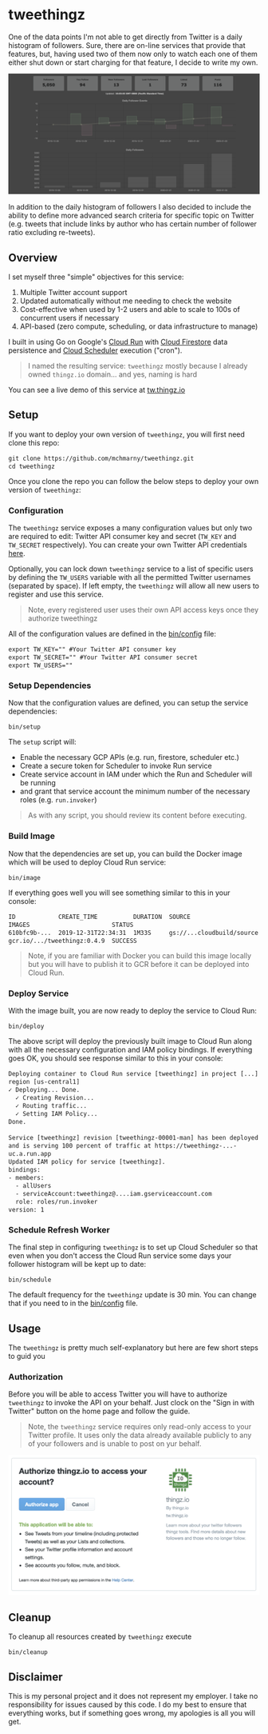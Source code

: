 # tweethingz

One of the data points I'm not able to get directly from Twitter is a daily histogram of followers. Sure, there are on-line services that provide that features, but, having used two of them now only to watch each one of them either shut down or start charging for that feature, I decide to write my own.

![](doc/dashboard-histogram.png)

In addition to the daily histogram of followers I also decided to include the ability to define more advanced search criteria for specific topic on Twitter (e.g. tweets that include links by author who has certain number of follower ratio excluding re-tweets).

## Overview

I set myself three "simple" objectives for this service:

1. Multiple Twitter account support
2. Updated automatically without me needing to check the website
3. Cost-effective when used by 1-2 users and able to scale to 100s of concurrent users if necessary
4. API-based (zero compute, scheduling, or data infrastructure to manage)

I built in using Go on Google's [Cloud Run](https://cloud.google.com/run/) with [Cloud Firestore](https://firebase.google.com/docs/firestore) data persistence and [Cloud Scheduler](https://cloud.google.com/scheduler/) execution ("cron").

> I named the resulting service: `tweethingz` mostly because I already owned `thingz.io` domain... and yes, naming is hard

You can see a live demo of this service at [tw.thingz.io](https://tw.thingz.io/)

## Setup

If you want to deploy your own version of `tweethingz`, you will first need clone this repo:

```shell
git clone https://github.com/mchmarny/tweethingz.git
cd tweethingz
```

Once you clone the repo you can follow the below steps to deploy your own version of `tweethingz`:

### Configuration

The `tweethingz` service exposes a many configuration values but only two are required to edit: Twitter API consumer key and secret (`TW_KEY` and `TW_SECRET` respectively). You can create your own Twitter API credentials [here](https://developer.twitter.com/en/apps/create).

Optionally, you can lock down `tweethingz` service to a list of specific users by defining the `TW_USERS` variable with all the permitted Twitter usernames (separated by space). If left empty, the `tweethingz` will allow all new users to register and use this service.

> Note, every registered user uses their own API access keys once they authorize tweethingz

All of the configuration values are defined in the [bin/config](bin/config) file:

```shell
export TW_KEY="" #Your Twitter API consumer key
export TW_SECRET="" #Your Twitter API consumer secret
export TW_USERS=""
```

### Setup Dependencies

Now that the configuration values are defined, you can setup the service dependencies:

```shell
bin/setup
```

The `setup` script will:

* Enable the necessary GCP APIs (e.g. run, firestore, scheduler etc.)
* Create a secure token for Scheduler to invoke Run service
* Create service account in IAM under which the Run and Scheduler will be running
* and grant that service account the minimum number of the necessary roles (e.g. `run.invoker`)

> As with any script, you should review its content before executing.

### Build Image

Now that the dependencies are set up, you can build the Docker image which will be used to deploy Cloud Run service:

```shell
bin/image
```

If everything goes well you will see something similar to this in your console:

```shell
ID            CREATE_TIME          DURATION  SOURCE                      IMAGES                       STATUS
610bfc9b-...  2019-12-31T22:34:31  1M33S     gs://...cloudbuild/source   gcr.io/.../tweethingz:0.4.9  SUCCESS
```

> Note, if you are familiar with Docker you can build this image locally but you will have to publish it to GCR before it can be deployed into Cloud Run.

### Deploy Service

With the image built, you are now ready to deploy the service to Cloud Run:

```shell
bin/deploy
```

The above script will deploy the previously built image to Cloud Run along with all the necessary configuration and IAM policy bindings. If everything goes OK, you should see response similar to this in your console:

```shell
Deploying container to Cloud Run service [tweethingz] in project [...] region [us-central1]
✓ Deploying... Done.
  ✓ Creating Revision...
  ✓ Routing traffic...
  ✓ Setting IAM Policy...
Done.

Service [tweethingz] revision [tweethingz-00001-man] has been deployed and is serving 100 percent of traffic at https://tweethingz-...-uc.a.run.app
Updated IAM policy for service [tweethingz].
bindings:
- members:
  - allUsers
  - serviceAccount:tweethingz@....iam.gserviceaccount.com
  role: roles/run.invoker
version: 1
```

### Schedule Refresh Worker

The final step in configuring `tweethingz` is to set up Cloud Scheduler so that even when you don't access the Cloud Run service some days your follower histogram will be kept up to date:

```shell
bin/schedule
```

The default frequency for the `tweethingz` update is 30 min. You can change that if you need to in the [bin/config](bin/config) file.

## Usage

The `tweethingz` is pretty much self-explanatory but here are few short steps to guid you

### Authorization

Before you will be able to access Twitter you will have to authorize `tweethingz` to invoke the API on your behalf. Just clock on the "Sign in with Twitter" button on the home page and follow the guide.

> Note, the `tweethingz` service requires only read-only access to your Twitter profile. It uses only the data already available publicly to any of your followers and is unable to post on yur behalf.

![](doc/twitter-auth.png)

## Cleanup

To cleanup all resources created by `tweethingz` execute

```shell
bin/cleanup
```

## Disclaimer

This is my personal project and it does not represent my employer. I take no responsibility for issues caused by this code. I do my best to ensure that everything works, but if something goes wrong, my apologies is all you will get.


